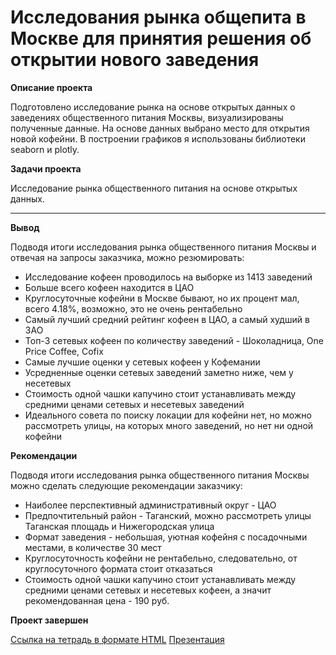 # Исследования рынка общепита в Москве для принятия решения об открытии нового заведения

<b>Описание проекта</b>

Подготовлено исследование рынка на основе открытых данных о заведениях общественного питания Москвы, визуализированы полученные данные. На основе данных выбрано место для открытия новой кофейни. В построении графиков я использованы библиотеки seaborn и plotly.

<b>Задачи проекта</b>

Исследование рынка общественного питания на основе открытых данных.

---
<b>Вывод</b>

Подводя итоги исследования рынка общественного питания Москвы и отвечая на запросы заказчика, можно резюмировать:

  - Исследование кофеен проводилось на выборке из 1413 заведений
  - Больше всего кофеен находится в ЦАО
  - Круглосуточные кофейни в Москве бывают, но их процент мал, всего 4.18%, возможно, это не очень рентабельно
  - Самый лучший средний рейтинг кофеен в ЦАО, а самый худший в ЗАО
  - Топ-3 сетевых кофеен по количеству заведений - Шоколадница, One Price Coffee, Cofix
  - Самые лучшие оценки у сетевых кофеен у Кофемании
  - Усредненные оценки сетевых заведений заметно ниже, чем у несетевых
  - Стоимость одной чашки капучино стоит устанавливать между средними ценами сетевых и несетевых заведений
  - Идеального совета по поиску локации для кофейни нет, но можно рассмотреть улицы, на которых много заведений, но нет ни одной кофейни


<b>Рекомендации</b>

Подводя итоги исследования рынка общественного питания Москвы можно сделать следующие рекомендации заказчику:

  - Наиболее перспективный административный округ - ЦАО
  - Предпочтительный район - Таганский, можно рассмотреть улицы Таганская площадь и Нижегородская улица
  - Формат заведения - небольшая, уютная кофейня с посадочными местами, в количестве 30 мест
  - Круглосуточность кофейни не рентабельно, следовательно, от круглосуточного формата стоит отказаться
  - Стоимость одной чашки капучино стоит устанавливать между средними ценами сетевых и несетевых кофеен, а значит рекомендованная цена - 190 руб.

<b>Проект завершен</b>

[Ссылка на тетрадь в формате HTML](https://nbviewer.org/github/obertas-artem/my_portfolio/blob/main/04%20-%20Рынок%20заведений%20общественного%20питания%20Москвы/04%20-%20Рынок%20заведений%20общественного%20питания%20Москвы.html)
[Презентация](https://disk.yandex.ru/i/GFzVW2VTCR_qdw)
